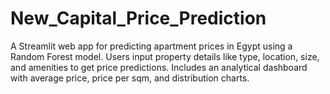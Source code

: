 # New_Capital_Price_Prediction
A Streamlit web app for predicting apartment prices in Egypt using a Random Forest model. Users input property details like type, location, size, and amenities to get price predictions. Includes an analytical dashboard with average price, price per sqm, and distribution charts.
